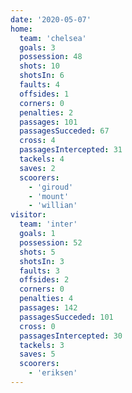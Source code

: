 ```yaml
---
date: '2020-05-07'
home:
  team: 'chelsea'
  goals: 3
  possession: 48
  shots: 10
  shotsIn: 6
  faults: 4
  offsides: 1
  corners: 0
  penalties: 2
  passages: 101
  passagesSucceded: 67
  cross: 4
  passagesIntercepted: 31
  tackels: 4
  saves: 2
  scoorers:
    - 'giroud'
    - 'mount'
    - 'willian'
visitor:
  team: 'inter'
  goals: 1
  possession: 52
  shots: 5
  shotsIn: 3
  faults: 3
  offsides: 2
  corners: 0
  penalties: 4
  passages: 142
  passagesSucceded: 101
  cross: 0
  passagesIntercepted: 30
  tackels: 3
  saves: 5
  scoorers:
    - 'eriksen'
---
```

